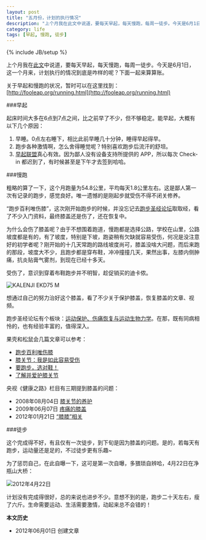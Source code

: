 ```yaml
---
layout: post
title: "五月份，计划的执行情况"
description: "上个月我在此文中说道，要每天早起，每天慢跑，每周一徒步。今天是6月1日，这一个月来，计划执行的情况到底是咋样的呢？下面一起来算算账。"
category: life
tags: [早起, 慢跑, 徒步]
---
```

{% include JB/setup %}

上个月我在[此文](http://blog.fooleap.org/early-rising-running-and-walking.html)中说道，要每天早起，每天慢跑，每周一徒步。今天是6月1日，这一个月来，计划执行的情况到底是咋样的呢？下面一起来算算账。

关于早起和慢跑的状况，暂时可以在这里找到：[http://fooleap.org/running.html](http://fooleap.org/running.html)

###早起

起床时间大多在6点到7点之间，比之前早了不少，但不够稳定。能早起，大概有以下几个原因：

<ol>
<li>早睡。0点左右睡下，相比此前早睡几十分钟，睡得早起得早。</li>
<li>跑步各种激情啊，怎么舍得睡觉呢？特别喜欢跑步后流汗的舒坦。</li>
<li><a href="http://www.amybox.com/invite?code=4fc770909d498" target="_blank">早起联盟</a>真心有效。因为鄙人没有设备支持所提供的 APP，所以每次 Check-in 都迟到了，有时候甚至是下午才去签到哈哈。</li>
</ol>

###慢跑

粗略的算了一下，这个月跑量为54.8公里，平均每天1.8公里左右。这是鄙人第一次有记录的跑步，感觉良好。唯一遗憾的是刚起步就受伤不得不闭关修养。

“跑步百利唯伤膝”，这次刚开始跑步的时候，并没忘记去[跑步圣经论坛](http://bbs.runbible.cn/)取取经，看了不少入门资料，最终膝盖还是伤了，还在恢复中。

为什么会伤了膝盖呢？由于不想围着跑道，慢跑都是选择公路，学校在山里，公路坡度都是有的，有了坡度，特别是下坡，跑姿稍有欠缺就容易受伤，何况是没注意好的初学者呢？刚开始的十几天常跑的路线坡度尚可，膝盖没啥大问题，而后来跑的那段，坡度大不少，且跑步都是穿布鞋，冲冲撞撞几天，果然出事，左膝内侧肿痛，抗炎贴膏气雾剂，到现在已经十多天。

受伤了，意识到穿着布鞋跑步并不明智，趁促销买的迪卡侬。

![KALENJI EKD75 M](http://pic.yupoo.com/fooleap_v/C0GlRgzF/YvEGv.jpg)

想通过自己的努力治好这个膝盖，看了不少关于保护膝盖，恢复膝盖的文章、视频。

跑步圣经论坛有个板块：[运动保护、伤痛恢复与运动生物力学](http://bbs.runbible.cn/forum-6-1.html)。在那，既有同病相怜的，也有经验丰富的，值得深入。

果壳和松鼠会几篇文章可以参考：

* [跑步百利唯伤膝](http://www.guokr.com/article/55453/)
* [膝关节：我是如此容易受伤](http://www.guokr.com/article/165389)
* [要跑步，选对鞋！](http://www.guokr.com/article/185264/)
* [了解并爱护膝关节](http://songshuhui.net/archives/65294)

央视《健康之路》栏目有三期提到膝盖的问题：

* 2008年08月04日 [膝关节的养护](http://www.cctv.com/program/jkzl/20060810/103943.shtml)
* 2009年06月07日 [疼痛的膝盖](http://space.tv.cctv.com/video/VIDE1245207547843888)
* 2012年01月21日 [“膝膝”相关](http://jiankang.cntv.cn/jiankangzhilu/classpage/video/20120121/101026.shtml)
 
###徒步

这个完成得不好，有且仅有一次徒步，到下旬是因为膝盖的问题。是的，若每天有跑步，运动量还是足的，不过徒步更有乐趣~

为了惩罚自己，在此自曝一下，这可是第一次自曝，多猥琐自辨哈，4月22日在净瓶山大桥：

![2012年4月22日](http://pic.yupoo.com/fooleap_v/C0GpRMUe/6xxea.jpg)

计划没有完成得很好，总的来说也进步不少。意想不到的是，跑步二十天左右，瘦了六斤。生命需要运动、生活需要激情，动起来总不会错的！

**本文历史**

* 2012年06月01日 创建文章
